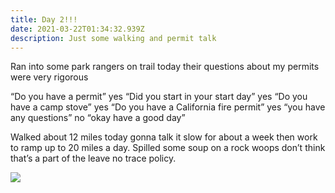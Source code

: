 ```yaml
---
title: Day 2!!!
date: 2021-03-22T01:34:32.939Z
description: Just some walking and permit talk
---
```

Ran into some park rangers on trail today their questions about my permits were very rigorous

“Do you have a permit” yes “Did you start in your start day” yes “Do you have a camp stove” yes “Do you have a California fire permit” yes “you have any questions” no “okay have a good day”



Walked about 12 miles today gonna talk it slow for about a week then work to ramp up to 20 miles a day. Spilled some soup on a rock woops don’t think that’s a part of the leave no trace policy.

![](/images/1a91d775-8df8-4276-9177-6235dc426db5.jpeg)